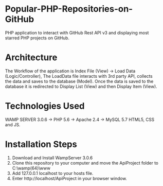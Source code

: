 # Popular-PHP-Repositories-on-GitHub
PHP application to interact with GitHub Rest API v3 and displaying most starred PHP projects on GitHub.

# Architecture
The Workflow of the application is
Index File (View) -> Load Data (Logic/Controller), The LoadData file interacts with 3rd party API, collects the data and saves to the database (Model). Once the data is saved to the database it is redirected to Display List (View) and then Display Item (View).

# Technologies Used
WAMP SERVER 3.0.6
-> PHP 5.6
-> Apache 2.4
-> MySQL 5.7
HTML5, CSS and JS.

# Installation Steps
1. Download and Install WampServer 3.0.6
2. Clone this repository to your computer and move the ApiProject folder to C:\wamp(64)\www
3. Add 127.0.0.1 localhost to your hosts file.
4. Enter http://localhost/ApiProject in your browser window.
